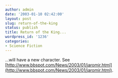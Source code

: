 ```yaml
---
author: admin
date: '2003-01-10 02:42:00'
layout: post
slug: return-of-the-king
status: publish
title: Return of the King...
wordpress_id: '1236'
categories:
- Science Fiction
---
```


...will have a new character. See
[http://www.bbspot.com/News/2003/01/jaromir.html](http://www.bbspot.com/News/2003/01/jaromir.html).
